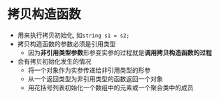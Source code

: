 # 拷贝构造函数

- 用来执行拷贝初始化, 如`string s1 = s2;`
- 拷贝构造函数的参数必须是引用类型
  - 因为**非引用类型参数**形参变实参的过程就是**调用拷贝构造函数的过程**
- 会有拷贝初始化发生的情况
  - 将一个对象作为实参传递给非引用类型的形参
  - 从一个返回类型为非引用类型的函数返回一个对象
  - 用花括号列表初始化一个数组中的元素或一个聚合类中的成员